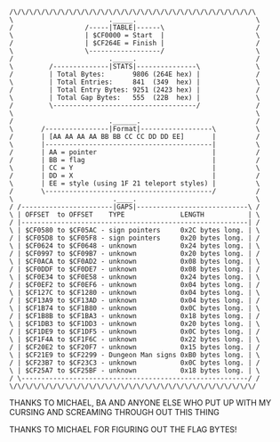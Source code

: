     /\/\/\/\/\/\/\/\/\/\/\/\/\/\/\/\/\/\/\/\/\/\/\/\/\/\/\/\/\/\/\
    \                        ._____.                              \
    /                  /-----|TABLE|------\                       /
    \                  | $CF0000 = Start  |                       \
    /                  | $CF264E = Finish |                       /
    \                  \------------------/                       \
    /                        ._____.                              /
    \         /--------------|STATS|---------------\              \
    /         | Total Bytes:       9806 (264E hex) |              /
    \         | Total Entries:     841  (349  hex) |              \
    /         | Total Entry Bytes: 9251 (2423 hex) |              /
    \         | Total Gap Bytes:   555  (22B  hex) |              \
    /         \------------------------------------/              /
    \                                                             \
    /                        .______.                             /
    \       /----------------|Format|------------------\          \
    /       | [AA AA AA AA BB BB CC CC DD DD EE]       |          /
    \       |------------------------------------------|          \
    /       | AA = pointer                             |          /
    /       | BB = flag                                |          /
    \       | CC = Y                                   |          \
    /       | DD = X                                   |          /
    \       | EE = style (using 1F 21 teleport styles) |          \
    /       \------------------------------------------/          /
    \                         .____.                              \
    / /-----------------------|GAPS|----------------------------\ /
    \ | OFFSET  to OFFSET    TYPE              LENGTH           | \
    / |---------------------------------------------------------| /
    \ | $CF0580 to $CF05AC - sign pointers     0x2C bytes long. | \
    / | $CF05D8 to $CF05F8 - sign pointers     0x20 bytes long. | /
    \ | $CF0624 to $CF0648 - unknown           0x24 bytes long. | \
    / | $CF0997 to $CF09B7 - unknown           0x20 bytes long. | /
    \ | $CF0ACA to $CF0AD2 - unknown           0x08 bytes long. | \
    / | $CF0DDF to $CF0DE7 - unknown           0x08 bytes long. | /
    \ | $CF0E34 to $CF0E58 - unknown           0x24 bytes long. | \
    / | $CF0EF2 to $CF0EF6 - unknown           0x04 bytes long. | /
    \ | $CF127C to $CF1280 - unknown           0x04 bytes long. | \
    / | $CF13A9 to $CF13AD - unknown           0x04 bytes long. | /
    \ | $CF1B74 to $CF1B80 - unknown           0x0C bytes long. | \
    / | $CF1B8B to $CF1BA3 - unknown           0x18 bytes long. | /
    \ | $CF1DB3 to $CF1DD3 - unknown           0x20 bytes long. | \
    / | $CF1DE9 to $CF1DF5 - unknown           0x0C bytes long. | /
    \ | $CF1F4A to $CF1F6C - unknown           0x22 bytes long. | \
    / | $CF20E2 to $CF20F7 - unknown           0x15 bytes long. | /
    \ | $CF21E9 to $CF2299 - Dungeon Man signs 0xB0 bytes long. | \
    / | $CF23B7 to $CF23C3 - unknown           0x0C bytes long. | /
    \ | $CF25A7 to $CF25BF - unknown           0x18 bytes long. | \
    / \---------------------------------------------------------/ /
    \/\/\/\/\/\/\/\/\/\/\/\/\/\/\/\/\/\/\/\/\/\/\/\/\/\/\/\/\/\/\/

THANKS TO MICHAEL, BA AND ANYONE ELSE WHO PUT UP WITH MY CURSING AND SCREAMING THROUGH OUT THIS THING

THANKS TO MICHAEL FOR FIGURING OUT THE FLAG BYTES!